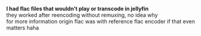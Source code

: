**I had flac files that wouldn't play or transcode in jellyfin**\
they worked after reencoding without remuxing, no idea why\
for more information origin flac was with reference flac encoder if that even matters haha
